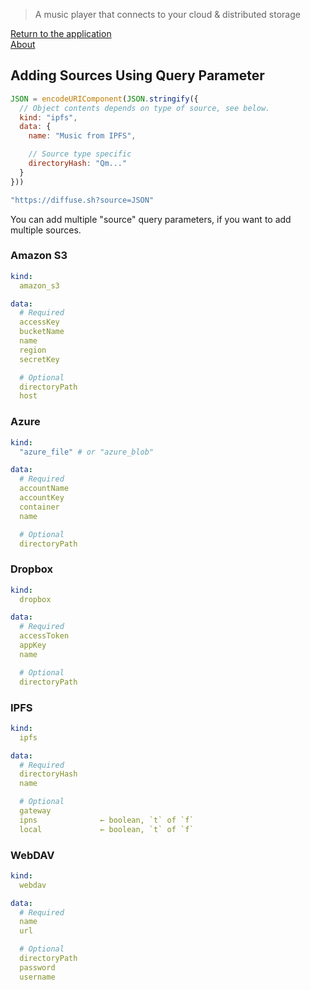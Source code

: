 > A music player that connects to your cloud & distributed storage

[Return to the application](../../)<br />
[About](../)



## Adding Sources Using Query Parameter

```js
JSON = encodeURIComponent(JSON.stringify({
  // Object contents depends on type of source, see below.
  kind: "ipfs",
  data: {
    name: "Music from IPFS",

    // Source type specific
    directoryHash: "Qm..."
  }
}))

"https://diffuse.sh?source=JSON"
```

You can add multiple "source" query parameters, if you want to add multiple sources.

### Amazon S3

```yaml
kind:
  amazon_s3

data:
  # Required
  accessKey
  bucketName
  name
  region
  secretKey

  # Optional
  directoryPath
  host
```

### Azure

```yaml
kind:
  "azure_file" # or "azure_blob"

data:
  # Required
  accountName
  accountKey
  container
  name

  # Optional
  directoryPath
```

### Dropbox

```yaml
kind:
  dropbox

data:
  # Required
  accessToken
  appKey
  name

  # Optional
  directoryPath
```

### IPFS

```yaml
kind:
  ipfs

data:
  # Required
  directoryHash
  name

  # Optional
  gateway
  ipns              ← boolean, `t` of `f`
  local             ← boolean, `t` of `f`
```

### WebDAV

```yaml
kind:
  webdav

data:
  # Required
  name
  url

  # Optional
  directoryPath
  password
  username
```
